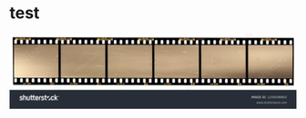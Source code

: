 # test
![image](stock-photo-very-long-film-strip-six-empty-photo-frames-just-blend-in-your-work-real-high-res-mm-filmstrip-1256598802.jpg)
